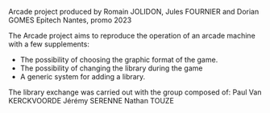 Arcade project produced by Romain JOLIDON, Jules FOURNIER and Dorian GOMES
Epitech Nantes, promo 2023

The Arcade project aims to reproduce the operation of an arcade machine with a few supplements:
- The possibility of choosing the graphic format of the game.
- The possibility of changing the library during the game
- A generic system for adding a library.

The library exchange was carried out with the group composed of:
Paul Van KERCKVOORDE
Jérémy SERENNE
Nathan TOUZE
